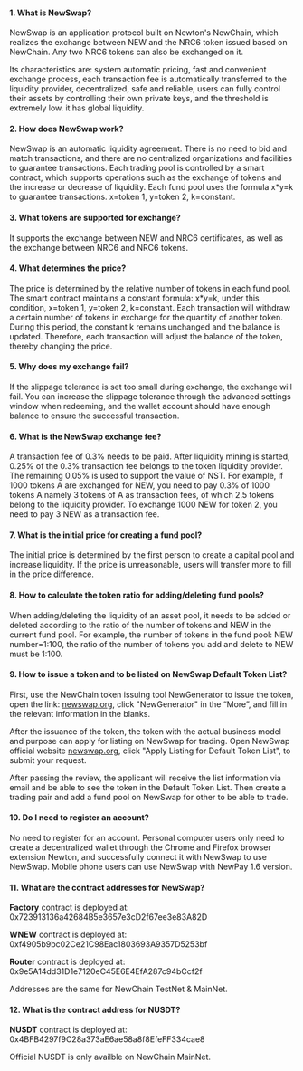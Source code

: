 #### 1. What is NewSwap?

NewSwap is an application protocol built on Newton's NewChain, which realizes the exchange between NEW and the NRC6 token issued based on NewChain. Any two NRC6 tokens can also be exchanged on it.

Its characteristics are: system automatic pricing, fast and convenient exchange process, each transaction fee is automatically transferred to the liquidity provider, decentralized, safe and reliable, users can fully control their assets by controlling their own private keys, and the threshold is extremely low. it has global liquidity.

#### 2. How does NewSwap work?

NewSwap is an automatic liquidity agreement. There is no need to bid and match transactions, and there are no centralized organizations and facilities to guarantee transactions. Each trading pool is controlled by a smart contract, which supports operations such as the exchange of tokens and the increase or decrease of liquidity. Each fund pool uses the formula x\*y=k to guarantee transactions. x=token 1, y=token 2, k=constant.

#### 3. What tokens are supported for exchange?

It supports the exchange between NEW and NRC6 certificates, as well as the exchange between NRC6 and NRC6 tokens.

#### 4. What determines the price?

The price is determined by the relative number of tokens in each fund pool. The smart contract maintains a constant formula: x\*y=k, under this condition, x=token 1, y=token 2, k=constant. Each transaction will withdraw a certain number of tokens in exchange for the quantity of another token. During this period, the constant k remains unchanged and the balance is updated. Therefore, each transaction will adjust the balance of the token, thereby changing the price.

#### 5. Why does my exchange fail?

If the slippage tolerance is set too small during exchange, the exchange will fail. You can increase the slippage tolerance through the advanced settings window when redeeming, and the wallet account should have enough balance to ensure the successful transaction.

#### 6. What is the NewSwap exchange fee?

A transaction fee of 0.3% needs to be paid. After liquidity mining is started, 0.25% of the 0.3% transaction fee belongs to the token liquidity provider. The remaining 0.05% is used to support the value of NST. For example, if 1000 tokens A are exchanged for NEW, you need to pay 0.3% of 1000 tokens A namely 3 tokens of A as transaction fees, of which 2.5 tokens belong to the liquidity provider. To exchange 1000 NEW for token 2, you need to pay 3 NEW as a transaction fee.

#### 7. What is the initial price for creating a fund pool?

The initial price is determined by the first person to create a capital pool and increase liquidity. If the price is unreasonable, users will transfer more to fill in the price difference.

#### 8. How to calculate the token ratio for adding/deleting fund pools?

When adding/deleting the liquidity of an asset pool, it needs to be added or deleted according to the ratio of the number of tokens and NEW in the current fund pool. For example, the number of tokens in the fund pool: NEW number=1:100, the ratio of the number of tokens you add and delete to NEW must be 1:100.

#### 9. How to issue a token and to be listed on NewSwap Default Token List?

First, use the NewChain token issuing tool NewGenerator to issue the token, open the link: [newswap.org](https://newswap.org/), click "NewGenerator" in the “More”, and fill in the relevant information in the blanks.

After the issuance of the token, the token with the actual business model and purpose can apply for listing on NewSwap for trading. Open NewSwap official website [newswap.org](https://newswap.org/), click "Apply Listing for Default Token List", to submit your request.

After passing the review, the applicant will receive the list information via email and be able to see the token in the Default Token List. Then create a trading pair and add a fund pool on NewSwap for other to be able to trade.

#### 10. Do I need to register an account?

No need to register for an account. Personal computer users only need to create a decentralized wallet through the Chrome and Firefox browser extension Newton, and successfully connect it with NewSwap to use NewSwap. Mobile phone users can use NewSwap with NewPay 1.6 version.

#### 11. What are the contract addresses for NewSwap?

**Factory** contract is deployed at: 0x723913136a42684B5e3657e3cD2f67ee3e83A82D

**WNEW** contract is deployed at: 0xf4905b9bc02Ce21C98Eac1803693A9357D5253bf

**Router** contract is deployed at: 0x9e5A14dd31D1e7120eC45E6E4EfA287c94bCcf2f

Addresses are the same for NewChain TestNet & MainNet.

#### 12. What is the contract address for NUSDT?

**NUSDT** contract is deployed at: 0x4BFB4297f9C28a373aE6ae58a8f8EfeFF334cae8

Official NUSDT is only availble on NewChain MainNet.
